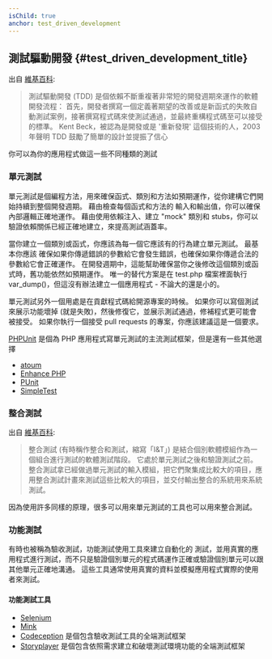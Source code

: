 ```yaml
---
isChild: true
anchor: test_driven_development
---
```


## 測試驅動開發 {#test_driven_development_title}

出自 [維基百科](http://en.wikipedia.org/wiki/Test-driven_development):

> 測試驅動開發 (TDD) 是個依賴不斷重複著非常短的開發週期來運作的軟體開發流程： 首先，開發者撰寫一個定義著期望的改善或是新函式的失敗自動測試案例，接著撰寫程式碼來使測試通過，並最終重構程式碼至可以接受的標準。 Kent Beck，被認為是開發或是 '重新發現' 這個技術的人，2003 年聲明 TDD 鼓勵了簡單的設計並提振了信心

你可以為你的應用程式做這一些不同種類的測試

### 單元測試

單元測試是個編程方法，用來確保函式、類別和方法如預期運作，從你建構它們開始持續到整個開發週期。 藉由檢查每個函式和方法的
輸入和輸出值，你可以確保內部邏輯正確地運作。 藉由使用依賴注入、建立 "mock" 類別和 stubs，你可以驗證依賴關係已經正確地建立，來提高測試涵蓋率。

當你建立一個類別或函式，你應該為每一個它應該有的行為建立單元測試。 最基本你應該
確保如果你傳遞錯誤的參數給它會發生錯誤，也確保如果你傳遞合法的參數給它會正確運作。
在開發週期中，這能幫助確保當你之後修改這個類別或函式時，舊功能依然如預期運作。 唯一的替代方案是在 test.php 檔案裡面執行 var_dump()，但這沒有辦法建立一個應用程式 - 不論大的還是小的。

單元測試另外一個用處是在貢獻程式碼給開源專案的時候。 如果你可以寫個測試來展示功能壞掉 (就是失敗)，然後修復它，並展示測試通過，修補程式更可能會被接受。 如果你執行一個接受 pull requests 的專案，你應該建議這是一個要求。

[PHPUnit](http://phpunit.de) 是個為 PHP
應用程式寫單元測試的主流測試框架，但是還有一些其他選擇

* [atoum](https://github.com/atoum/atoum)
* [Enhance PHP](https://github.com/Enhance-PHP/Enhance-PHP)
* [PUnit](http://punit.smf.me.uk/)
* [SimpleTest](http://simpletest.org)


### 整合測試

出自 [維基百科](http://en.wikipedia.org/wiki/Integration_testing):

> 整合測試 (有時稱作整合和測試，縮寫「I&T」) 是結合個別軟體模組作為一個組合進行測試的軟體測試階段。 它處於單元測試之後和驗證測試之前。 整合測試拿已經做過單元測試的輸入模組，把它們聚集成比較大的項目，應用整合測試計畫來測試這些比較大的項目，並交付輸出整合的系統用來系統測試。

因為使用許多同樣的原理，很多可以用來單元測試的工具也可以用來整合測試。

### 功能測試

有時也被稱為驗收測試，功能測試使用工具來建立自動化的
測試，並用真實的應用程式進行測試，而不只是驗證個別單元的程式碼運作正確或驗證個別單元可以跟其他單元正確地溝通。 這些工具通常使用真實的資料並模擬應用程式實際的使用者來測試。

#### 功能測試工具

* [Selenium](http://seleniumhq.com)
* [Mink](http://mink.behat.org)
* [Codeception](http://codeception.com) 是個包含驗收測試工具的全端測試框架
* [Storyplayer](http://datasift.github.io/storyplayer) 是個包含依照需求建立和破壞測試環境功能的全端測試框架
